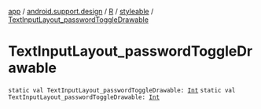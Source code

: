 [app](../../../index.md) / [android.support.design](../../index.md) / [R](../index.md) / [styleable](index.md) / [TextInputLayout_passwordToggleDrawable](.)

# TextInputLayout_passwordToggleDrawable

`static val TextInputLayout_passwordToggleDrawable: `[`Int`](https://kotlinlang.org/api/latest/jvm/stdlib/kotlin/-int/index.html)
`static val TextInputLayout_passwordToggleDrawable: `[`Int`](https://kotlinlang.org/api/latest/jvm/stdlib/kotlin/-int/index.html)